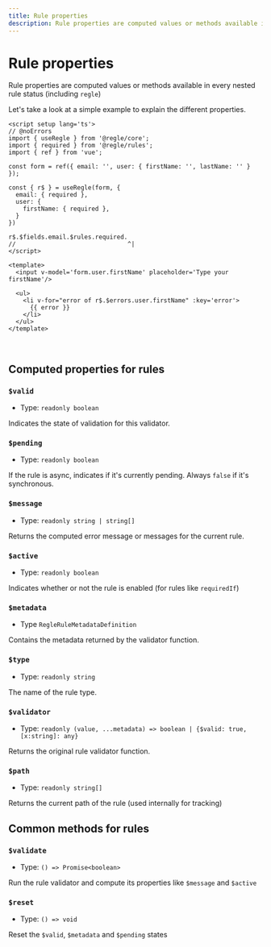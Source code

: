 ```yaml
---
title: Rule properties
description: Rule properties are computed values or methods available in every nested rule status
---
```


# Rule properties

Rule properties are computed values or methods available in every nested rule status (including `regle`)


Let's take a look at a simple example to explain the different properties.

``` vue twoslash
<script setup lang='ts'>
// @noErrors
import { useRegle } from '@regle/core';
import { required } from '@regle/rules';
import { ref } from 'vue';

const form = ref({ email: '', user: { firstName: '', lastName: '' } });

const { r$ } = useRegle(form, {
  email: { required },
  user: {
    firstName: { required },
  }
})

r$.$fields.email.$rules.required.
//                               ^|
</script>

<template>
  <input v-model='form.user.firstName' placeholder='Type your firstName'/>

  <ul>
    <li v-for="error of r$.$errors.user.firstName" :key='error'>
      {{ error }}
    </li>
  </ul>
</template>
```
<br/>

## Computed properties for rules


### `$valid`
- Type: `readonly boolean`
  
Indicates the state of validation for this validator.


### `$pending`
- Type: `readonly boolean`
  

If the rule is async, indicates if it's currently pending. Always `false` if it's synchronous.


### `$message`
- Type: `readonly string | string[]`

Returns the computed error message or messages for the current rule.


### `$active`
- Type: `readonly boolean`
  
Indicates whether or not the rule is enabled (for rules like `requiredIf`)

### `$metadata`
- Type `RegleRuleMetadataDefinition`

Contains the metadata returned by the validator function.


### `$type`
- Type: `readonly string`

The name of the rule type.

### `$validator`
- Type: `readonly (value, ...metadata) => boolean | {$valid: true, [x:string]: any}`

Returns the original rule validator function.

### `$path`
- Type: `readonly string[]`

Returns the current path of the rule (used internally for tracking)

## Common methods for rules


### `$validate`
- Type: `() => Promise<boolean>`

Run the rule validator and compute its properties like `$message` and `$active`

### `$reset`
- Type: `() => void`

Reset the `$valid`, `$metadata` and `$pending` states
